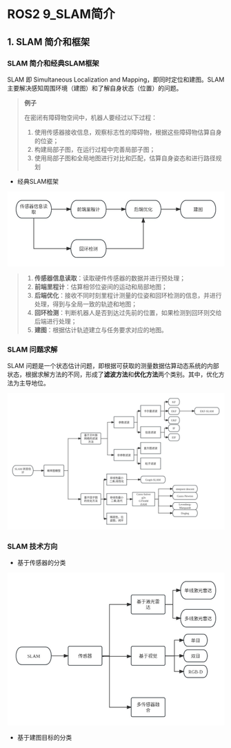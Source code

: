 # ROS2 9_SLAM简介

## 1. SLAM 简介和框架

### SLAM 简介和经典SLAM框架 

SLAM 即 Simultaneous Localization and Mapping，即同时定位和建图。SLAM 主要解决感知周围环境（建图）和了解自身状态（位置）的问题。

> **例子**
>
> 在密闭有障碍物空间中，机器人要经过以下过程：
>
> 1. 使用传感器接收信息，观察标志性的障碍物，根据这些障碍物估算自身的位姿；
> 2. 构建局部子图，在运行过程中完善局部子图；
> 3. 使用局部子图和全局地图进行对比和匹配，估算自身姿态和进行路径规划

- 经典SLAM框架

![NULL](picture_1.jpg)

> 1. **传感器信息读取**：读取硬件传感器的数据并进行预处理；
> 2. **前端里程计**：估算相邻位姿间的运动和局部地图；
> 3. **后端优化**：接收不同时刻里程计测量的位姿和回环检测的信息，并进行处理，得到与全局一致的轨迹和地图；
> 4. **回环检测**：判断机器人是否到达过先前的位置，如果检测到回环则交给后端进行处理；
> 5. **建图**：根据估计轨迹建立与任务要求对应的地图。

### SLAM 问题求解

SLAM 问题是一个状态估计问题，即根据可获取的测量数据估算动态系统的内部状态，根据求解方法的不同，形成了**滤波方法**和**优化方法**两个类别。其中，优化方法为主导地位。

![NULL](picture_2.jpg)

### SLAM 技术方向

- 基于传感器的分类

![NULL](picture_3.jpg)

- 基于建图目标的分类

